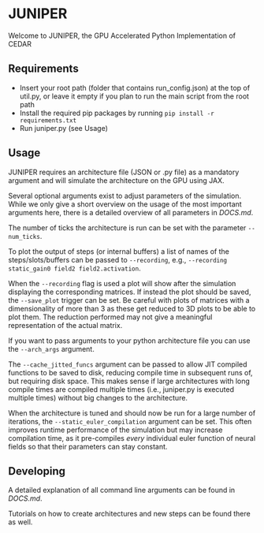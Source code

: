 # JUNIPER
Welcome to JUNIPER, the GPU Accelerated Python Implementation of CEDAR

## Requirements

- Insert your root path (folder that contains run_config.json) at the top of util.py, or leave it empty if you plan to run the main script from the root path
- Install the required pip packages by running `pip install -r requirements.txt`
- Run juniper.py (see Usage)

## Usage

JUNIPER requires an architecture file (JSON or .py file) as a mandatory argument and will simulate the architecture on the GPU using JAX.

Several optional arguments exist to adjust parameters of the simulation.
While we only give a short overview on the usage of the most important arguments here, there is a detailed overview of all parameters in *DOCS.md*.

The number of ticks the architecture is run can be set with the parameter `--num_ticks`.

To plot the output of steps (or internal buffers) a list of names of the steps/slots/buffers can be passed to `--recording`, e.g., `--recording static_gain0 field2 field2.activation`.

When the `--recording` flag is used a plot will show after the simulation displaying the corresponding matrices.
If instead the plot should be saved, the `--save_plot` trigger can be set.
Be careful with plots of matrices with a dimensionality of more than 3 as these get reduced to 3D plots to be able to plot them.
The reduction performed may not give a meaningful representation of the actual matrix.

If you want to pass arguments to your python architecture file you can use the `--arch_args` argument.

The `--cache_jitted_funcs` argument can be passed to allow JIT compiled functions to be saved to disk, reducing compile time in subsequent runs of, but requiring disk space. This makes sense if large architectures with long compile times are compiled multiple times (i.e., juniper.py is executed multiple times) without big changes to the architecture.

When the architecture is tuned and should now be run for a large number of iterations, the `--static_euler_compilation` argument can be set. This often improves runtime performance of the simulation but may increase compilation time, as it pre-compiles *every* individual euler function of neural fields so that their parameters can stay constant.


## Developing

A detailed explanation of all command line arguments can be found in *DOCS.md*.

Tutorials on how to create architectures and new steps can be found there as well.
